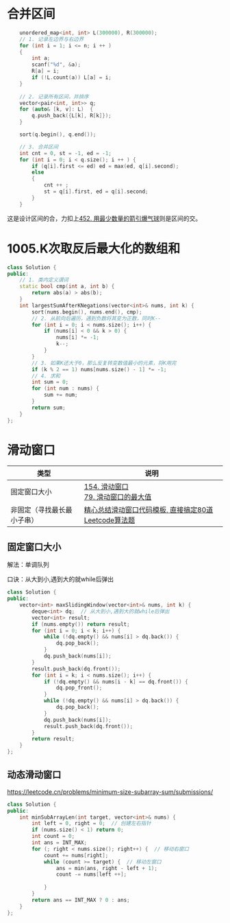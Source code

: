 # 合并区间

```c++
    unordered_map<int, int> L(300000), R(300000);
	// 1. 记录左边界与右边界
	for (int i = 1; i <= n; i ++ )
	{
        int a;
        scanf("%d", &a);
        R[a] = i;
        if (!L.count(a)) L[a] = i;
    }
		
	// 2. 记录所有区间，并排序
    vector<pair<int, int>> q;
    for (auto& [k, v]: L)  {
        q.push_back({L[k], R[k]});
    }

    sort(q.begin(), q.end());

	// 3. 合并区间
    int cnt = 0, st = -1, ed = -1;
    for (int i = 0; i < q.size(); i ++ ) {
        if (q[i].first <= ed) ed = max(ed, q[i].second);
        else
        {
            cnt ++ ;
            st = q[i].first, ed = q[i].second;
        }
    }


```

这是设计区间的合，力扣上[452. 用最少数量的箭引爆气球](https://leetcode-cn.com/problems/minimum-number-of-arrows-to-burst-balloons/)则是区间的交。

# 1005.K次取反后最大化的数组和

```c++
class Solution {
public:
    // 1. 类内定义谓词
    static bool cmp(int a, int b) {
        return abs(a) > abs(b);
    }
    int largestSumAfterKNegations(vector<int>& nums, int k) {
        sort(nums.begin(), nums.end(), cmp);
        // 2. 从前向后遍历，遇到负数将其变为正数，同时K--
        for (int i = 0; i < nums.size(); i++) {
            if (nums[i] < 0 && k > 0) {
                nums[i] *= -1;
                k--;
            }
        }
        // 3. 如果K还大于0，那么反复转变数值最小的元素，将K用完
        if (k % 2 == 1) nums[nums.size() - 1] *= -1;
        // 4. 求和
        int sum = 0;
        for (int num : nums) {
            sum += num;
        }
        return sum;
    }
};
```

# 滑动窗口

| 类型                       | 说明                                                         |
| -------------------------- | ------------------------------------------------------------ |
| 固定窗口大小               | [154. 滑动窗口](https://www.acwing.com/problem/content/156/)<br />[79. 滑动窗口的最大值](https://www.acwing.com/problem/content/75/) |
| 非固定（寻找最长最小子串） | [精心总结滑动窗口代码模板, 直接搞定80道Leetcode算法题](https://www.bilibili.com/video/BV1V44y1s7zJ?spm_id_from=333.337.search-card.all.click) |

## 固定窗口大小

解法：单调队列

口诀：从大到小,遇到大的就while后弹出

```c++
class Solution {
public:
    vector<int> maxSlidingWindow(vector<int>& nums, int k) {
        deque<int> dq;  // 从大到小,遇到大的就while后弹出
        vector<int> result;
        if (nums.empty()) return result;
        for (int i = 0; i < k; i++) {
            while (!dq.empty() && nums[i] > dq.back()) {
                dq.pop_back();
            }
            dq.push_back(nums[i]);
        }
        result.push_back(dq.front());
        for (int i = k; i < nums.size(); i++) {
            if (!dq.empty() && nums[i - k] == dq.front()) {
                dq.pop_front();
            }
            while (!dq.empty() && nums[i] > dq.back()) {
                dq.pop_back();
            }
            dq.push_back(nums[i]);
            result.push_back(dq.front());
        }
        return result;
    }
};
```

## 动态滑动窗口

https://leetcode.cn/problems/minimum-size-subarray-sum/submissions/

```c++
class Solution {
public:
    int minSubArrayLen(int target, vector<int>& nums) {
        int left = 0, right = 0;  // 创建左右指针
        if (nums.size() < 1) return 0;
        int count = 0; 
        int ans = INT_MAX;
        for (; right < nums.size(); right++) {  // 移动右窗口
            count += nums[right];
            while (count >= target) {  // 移动左窗口
                ans = min(ans, right - left + 1);
                count -= nums[left ++];
             
            }
        }
        return ans == INT_MAX ? 0 : ans;
    }
};
```

